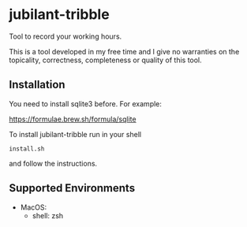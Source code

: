 # jubilant-tribble

Tool to record your working hours.

This is a tool developed in my free time and I give no warranties on the topicality, correctness, completeness or quality of this tool.

## Installation

You need to install sqlite3 before. For example:

https://formulae.brew.sh/formula/sqlite

To install jubilant-tribble run in your shell

```shell
install.sh
```

and follow the instructions.

## Supported Environments

- MacOS:
  - shell: zsh
